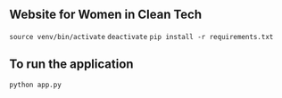 ## Website for Women in Clean Tech

```source venv/bin/activate```
```deactivate```
```pip install -r requirements.txt```

## To run the application

```python app.py```
